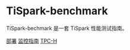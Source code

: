 # TiSpark-benchmark

TiSpark-bechmark 是一套 TiSpark 性能测试指南。

[部署](./doc/部署.md)
[监控指南](./doc/监控.md)
[TPC-H](./doc/TPC-H.md)
